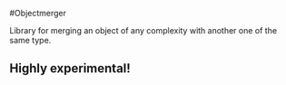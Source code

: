 #Objectmerger

Library for merging an object of any complexity with another one of the same type.

## Highly experimental!